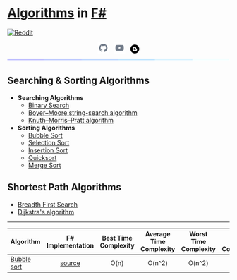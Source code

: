 # [Algorithms](https://en.wikipedia.org/wiki/Algorithm) in [F#](https://github.com/cybersecurity-dev/awesome-fsharp-programming-language)
[![Reddit](https://img.shields.io/badge/Reddit-FF4500?style=for-the-badge&logo=reddit&logoColor=white)](https://www.reddit.com/r/algorithms/) 

<p align="center">
    <a href="https://github.com/cybersecurity-dev/"><img height="25" src="https://github.com/cybersecurity-dev/cybersecurity-dev/blob/main/assets/github.svg" alt="GitHub"></a>
    &nbsp;
    <a href="https://www.youtube.com/@CyberThreatDefence"><img height="25" src="https://github.com/cybersecurity-dev/cybersecurity-dev/blob/main/assets/youtube.svg" alt="YouTube"></a>
    &nbsp;
    <a href="https://cyberthreatdefence.com/my_awesome_lists"><img height="20" src="https://github.com/cybersecurity-dev/cybersecurity-dev/blob/main/assets/blog.svg" alt="My Awesome Lists"></a>
    <img src="https://github.com/cybersecurity-dev/cybersecurity-dev/blob/main/assets/bar.gif">
</p>

## Searching & Sorting Algorithms

* **Searching Algorithms**
    * [Binary Search](https://en.wikipedia.org/wiki/Binary_search)
    * [Boyer–Moore string-search algorithm](https://en.wikipedia.org/wiki/Boyer%E2%80%93Moore_string-search_algorithm)
    * [Knuth–Morris–Pratt algorithm](https://en.wikipedia.org/wiki/Boyer%E2%80%93Moore_string-search_algorithm)
* **Sorting Algorithms**
    * [Bubble Sort](https://en.wikipedia.org/wiki/Bubble_sort)
    * [Selection Sort](https://en.wikipedia.org/wiki/Selection_sort)
    * [Insertion Sort](https://en.wikipedia.org/wiki/Insertion_sort)
    * [Quicksort](https://en.wikipedia.org/wiki/Quicksort)
    * [Merge Sort](https://en.wikipedia.org/wiki/Merge_sort)
## Shortest Path Algorithms 
* [Breadth First Search](https://en.wikipedia.org/wiki/Breadth-first_search)
* [Dijkstra's algorithm](https://en.wikipedia.org/wiki/Dijkstra%27s_algorithm)

---

| Algorithm | F# Implementation | Best Time Complexity | Average Time Complexity | Worst Time Complexity | Worst Space Complexity |
|----|:----:|:----:|:----:|:----:|:----:|
|[Bubble sort](https://en.wikipedia.org/wiki/Bubble_sort)|[source](#)| O(n) | O(n^2) | O(n^2) | O(1) |


